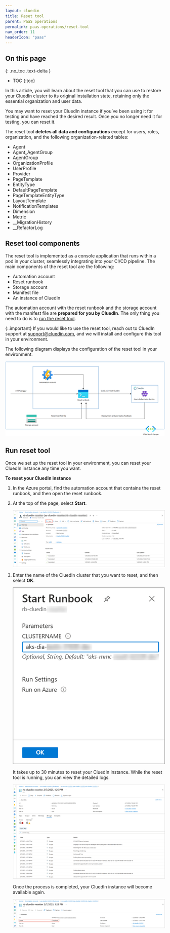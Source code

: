 ```yaml
---
layout: cluedin
title: Reset tool
parent: PaaS operations
permalink: paas-operations/reset-tool
nav_order: 11
headerIcon: "paas"
---
```

## On this page
{: .no_toc .text-delta }
- TOC
{:toc}

In this article, you will learn about the reset tool that you can use to restore your CluedIn cluster to its original installation state, retaining only the essential organization and user data.

You may want to reset your CluedIn instance if you’ve been using it for testing and have reached the desired result. Once you no longer need it for testing, you can reset it.

The reset tool **deletes all data and configurations** except for users, roles, organization, and the following organization-related tables:

- Agent
- Agent_AgentGroup
- AgentGroup
- OrganizationProfile
- UserProfile
- Provider
- PageTemplate
- EntityType
- DefaultPageTemplate
- PageTemplateEntityType
- LayoutTemplate
- NotificationTemplates
- Dimension
- Metric
- __MigrationHistory
- __RefactorLog

## Reset tool components

The reset tool is implemented as a console application that runs within a pod in your cluster, seamlessly integrating into your CI/CD pipeline. The main components of the reset tool are the following:

- Automation account
- Reset runbook
- Storage account
- Manifest file
- An instance of CluedIn

The automation account with the reset runbook and the storage account with the manifest file are **prepared for you by CluedIn**. The only thing you need to do is to [run the reset tool](#run-reset-tool).

{:.important}
If you would like to use the reset tool, reach out to CluedIn support at [support@cluedin.com](mailto:support@cluedin.com), and we will install and configure this tool in your environment.

The following diagram displays the configuration of the reset tool in your environment.

![reset-tool-diagram.png](../../assets/images/paas-operations/reset-tool-diagram.png)

## Run reset tool

Once we set up the reset tool in your environment, you can reset your CluedIn instance any time you want.

**To reset your CluedIn instance**

1. In the Azure portal, find the automation account that contains the reset runbook, and then open the reset runbook.

1. At the top of the page, select **Start**.

    ![reset-start.png](../../assets/images/paas-operations/reset-start.png)

1. Enter the name of the CluedIn cluster that you want to reset, and then select **OK**.

    ![start-runbook.png](../../assets/images/paas-operations/start-runbook.png) 

    It takes up to 30 minutes to reset your CluedIn instance. While the reset tool is running, you can view the detailed logs.

    ![runbook-logs.png](../../assets/images/paas-operations/runbook-logs.png)

    Once the process is completed, your CluedIn instance will become available again.

    ![runbook-completed.png](../../assets/images/paas-operations/runbook-completed.png)